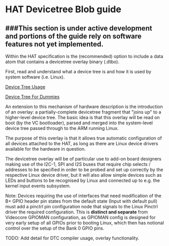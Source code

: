 # HAT Devicetree Blob guide

###**This section is under active development and portions of the guide rely on software features not yet implemented.**
---
Within the HAT specification is the (recommended) option to include a data atom that contains a devicetree overlay  binary (.dtbo).

First, read and understand what a device tree is and how it is used by system software (i.e. Linux).

[Device Tree Usage](http://devicetree.org/Device_Tree_Usage)

[Device Tree For Dummies](http://events.linuxfoundation.org/sites/events/files/slides/petazzoni-device-tree-dummies.pdf)

An extension to this mechanism of hardware description is the introduction of an overlay: a partially-complete devicetree fragment that "joins up" to a higher-level device tree. The basic idea is that this overlay will be read on boot (by the VC bootloader), parsed and merged into the system-level device tree passed through to the ARM running Linux.

The purpose of this overlay is that it allows true automatic configuration of all devices attached to the HAT, as long as there are Linux device drivers available for the hardware in question. 

The devicetree overlay will be of particular use to add-on board designers making use of the I2C-1, SPI and I2S buses that require chip selects / addresses to be specified in order to be probed and set up correctly by the respective Linux device driver, but it will also allow simple devices such as LEDs and buttons to be recognised by Linux and connected up to e.g. the kernel input events subsystem.

Note: Devices requiring the use of interfaces that need modification of the B+ GPIO header pin states from the default state (Input with default pull) must add a pinctrl pin configuration node that signals to the Linux Pinctrl driver the required configuration. This is **distinct and separate** from Videocore GPIOMAN configuration, as GPIOMAN config is designed for very early setup of all GPIOs prior to booting Linux, which then has notional control over the setup of the Bank 0 GPIO pins.


TODO: Add detail for DTC compiler usage, overlay functionality.